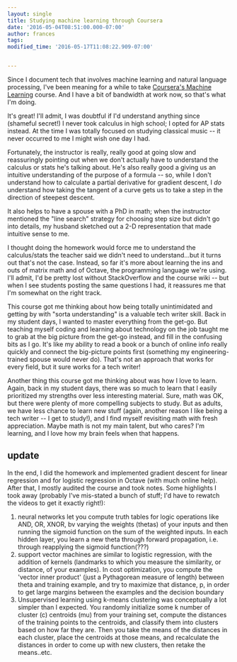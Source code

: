 ```yaml
---
layout: single
title: Studying machine learning through Coursera
date: '2016-05-04T08:51:00.000-07:00'
author: frances
tags: 
modified_time: '2016-05-17T11:08:22.909-07:00'


---
```


Since I document tech that involves machine learning and natural language 
processing, I've been meaning for a while to take [Coursera's Machine 
Learning](https://www.coursera.org/learn/machine-learning/) course. And I have 
a bit of bandwidth at work now, so that's what I'm doing. 

It's great! I'll admit, I was doubtful if I'd understand anything since 
(shameful secret!) I never took calculus in high school; I opted for AP stats 
instead. At the time I was totally focused on studying classical music -- it 
never occurred to me I might wish one day I had. 

Fortunately, the instructor is really, really good at going slow and 
reassuringly pointing out when we don't actually have to understand the 
calculus or stats he's talking about.  He's also really good a giving us an 
intuitive understanding of the purpose of a formula -- so, while I don't 
understand how to calculate a partial derivative for gradient descent, I *do* 
understand how taking the tangent of a curve gets us to take a step in the 
direction of steepest descent. 

It also helps to have a spouse with a PhD in math; when the instructor 
mentioned the "line search" strategy for choosing step size but didn't go into 
details, my husband sketched out a 2-D representation that made intuitive 
sense to me. 

I thought doing the homework would force me to understand the calculus/stats 
the teacher said we didn't need to understand...but it turns out that's not 
the case. Instead, so far it's more about learning the ins and outs of matrix 
math and of Octave, the programming language we're using. I'll admit, I'd be 
pretty lost without StackOverflow and the course wiki -- but when I see 
students posting the same questions I had, it reassures me that I'm somewhat 
on the right track. 

This course got me thinking about how being totally unintimidated and getting 
by with "sorta understanding" is a valuable tech writer skill. Back in my 
student days, I wanted to master everything from the get-go. But teaching 
myself coding and learning about technology on the job taught me to grab at 
the big picture from the get-go instead, and fill in the confusing bits as I 
go. It's like my ability to read a book or a bunch of online info really 
quickly and connect the big-picture points first (something my 
engineering-trained spouse would never do).  That's not an approach that works 
for every field, but it sure works for a tech writer! 

Another thing this course got me thinking about was how I love to learn. 
Again, back in my student days, there was so much to learn that I easily 
prioritized my strengths over less interesting material. Sure, math was OK, 
but there were plenty of more compelling subjects to study.  But as adults, we 
have less chance to learn new stuff (again, another reason I like being a tech 
writer -- I get to study!), and I find myself revisiting math with fresh 
appreciation. Maybe math is not my main talent, but who cares? I'm learning, 
and I love how my brain feels when that happens. 

## update 
In the end, I did the homework and implemented gradient descent for linear 
regression and for logistic regression in Octave (with much online help). 
After that, I mostly audited the course and took notes. Some highlights I took 
away (probably I've mis-stated a bunch of stuff; I'd have to rewatch the 
videos to get it exactly right!): 

1. neural networks let you compute truth tables for logic operations like AND, 
OR, XNOR, bv varying the weights (thetas) of your inputs and then running the 
sigmoid function on the sum of the weighted inputs. In each hidden layer, you 
learn a new theta through forward propagation, i.e. through reapplying the 
sigmoid function(???) 
1. support vector machines are similar to logistic regression, with the 
addition of kernels (landmarks to which you measure the similarity, or 
distance, of your examples). In cost optimization, you compute the 'vector 
inner product'  (just a Pythagorean measure of length) between theta and 
training example, and try to maximize that distance, p, in order to get large 
margins between the examples and the decision boundary 
1. Unsupervised learning using k-means clustering was conceptually a lot 
simpler than I expected. You randomly initialize some k number of cluster (c) 
centroids (mu)  from your training set, compute the distances of the training 
points to the centroids, and classify them into clusters based on how far they 
are. Then you take the means of the distances in each cluster, place the 
centroids at those means, and recalculate the distances in order to come up 
with new clusters, then retake the means..etc. 
